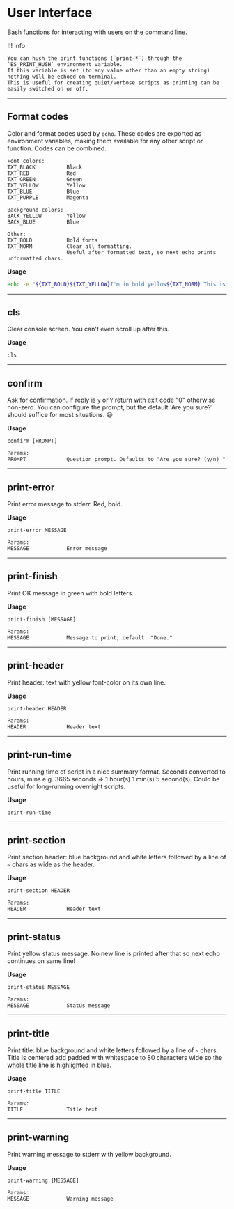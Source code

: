 # User Interface

Bash functions for interacting with users on the command line.

!!! info

    You can hush the print functions (`print-*`) through the `ES_PRINT_HUSH` environment variable.
    If this variable is set (to any value other than an empty string) nothing will be echoed on terminal.
    This is useful for creating quiet/verbose scripts as printing can be easily switched on or off.

---

## Format codes

Color and format codes used by `echo`. These codes are exported as environment variables, making them available for any other script or function.
Codes can be combined.

```
Font colors:
TXT_BLACK          Black
TXT_RED            Red
TXT_GREEN          Green
TXT_YELLOW         Yellow
TXT_BLUE           Blue
TXT_PURPLE         Magenta

Background colors:
BACK_YELLOW        Yellow
BACK_BLUE          Blue

Other:
TXT_BOLD           Bold fonts
TXT_NORM           Clear all formatting.
                   Useful after formatted text, so next echo prints unformatted chars.
```

**Usage**

```bash
echo -e "${TXT_BOLD}${TXT_YELLOW}I'm in bold yellow${TXT_NORM} This is unformatted text"
```

---

## cls

Clear console screen. You can't even scroll up after this.

**Usage**

```
cls
```

---

## confirm

Ask for confirmation. If reply is `y` or `Y` return with exit code "0" otherwise non-zero.
You can configure the prompt, but the default 'Are you sure?' should suffice for most situations. :smiley:

**Usage**

```
confirm [PROMPT]

Params:
PROMPT             Question prompt. Defaults to "Are you sure? (y/n) "
```

---

## print-error

Print error message to stderr. Red, bold.

**Usage**

```
print-error MESSAGE

Params:
MESSAGE            Error message
```

---

## print-finish

Print OK message in green with bold letters.

**Usage**

```
print-finish [MESSAGE]

Params:
MESSAGE            Message to print, default: "Done."
```

---

## print-header

Print header: text with yellow font-color on its own line.

**Usage**

```
print-header HEADER

Params:
HEADER             Header text
```

---

## print-run-time

Print running time of script in a nice summary format.
Seconds converted to hours, mins e.g. 3665 seconds => 1 hour(s) 1 min(s) 5 second(s).
Could be useful for long-running overnight scripts.

**Usage**

```
print-run-time
```

---

## print-section

Print section header: blue background and white letters followed by a line of `~` chars as wide as the header.

**Usage**

```
print-section HEADER

Params:
HEADER             Header text
```

---

## print-status

Print yellow status message. No new line is printed after that so next echo continues on same line!

**Usage**

```
print-status MESSAGE

Params:
MESSAGE            Status message
```

---

## print-title

Print title: blue background and white letters followed by a line of `~` chars.
Title is centered add padded with whitespace to 80 characters wide so the whole title line is highlighted in blue.

**Usage**

```
print-title TITLE

Params:
TITLE              Title text
```

---

## print-warning

Print warning message to stderr with yellow background.

**Usage**

```
print-warning [MESSAGE]

Params:
MESSAGE            Warning message
```
